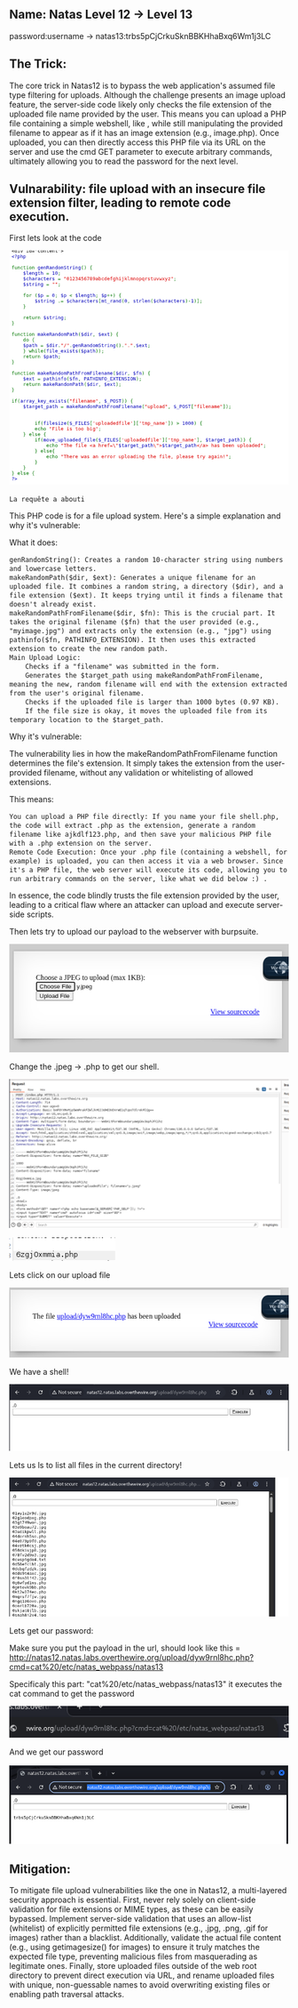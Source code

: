 ## Name: Natas Level 12 → Level 13

password:username ->
natas13:trbs5pCjCrkuSknBBKHhaBxq6Wm1j3LC

## The Trick: 

The core trick in Natas12 is to bypass the web application's assumed file type filtering for uploads. Although the challenge presents an image upload feature, the server-side code likely only checks the file extension of the uploaded file name provided by the user. This means you can upload a PHP file containing a simple webshell, like <?php passthru($_GET['cmd']); ?>, while still manipulating the provided filename to appear as if it has an image extension (e.g., image.php). Once uploaded, you can then directly access this PHP file via its URL on the server and use the cmd GET parameter to execute arbitrary commands, ultimately allowing you to read the password for the next level.

## Vulnarability: file upload with an insecure file extension filter, leading to remote code execution.

First lets look at the code

![Alt text for the image](source_code_13.png)

    La requête a abouti

This PHP code is for a file upload system. Here's a simple explanation and why it's vulnerable:

What it does:

    genRandomString(): Creates a random 10-character string using numbers and lowercase letters.
    makeRandomPath($dir, $ext): Generates a unique filename for an uploaded file. It combines a random string, a directory ($dir), and a file extension ($ext). It keeps trying until it finds a filename that doesn't already exist.
    makeRandomPathFromFilename($dir, $fn): This is the crucial part. It takes the original filename ($fn) that the user provided (e.g., "myimage.jpg") and extracts only the extension (e.g., "jpg") using pathinfo($fn, PATHINFO_EXTENSION). It then uses this extracted extension to create the new random path.
    Main Upload Logic:
        Checks if a "filename" was submitted in the form.
        Generates the $target_path using makeRandomPathFromFilename, meaning the new, random filename will end with the extension extracted from the user's original filename.
        Checks if the uploaded file is larger than 1000 bytes (0.97 KB).
        If the file size is okay, it moves the uploaded file from its temporary location to the $target_path.

Why it's vulnerable:

The vulnerability lies in how the makeRandomPathFromFilename function determines the file's extension. It simply takes the extension from the user-provided filename, without any validation or whitelisting of allowed extensions.

This means:

    You can upload a PHP file directly: If you name your file shell.php, the code will extract .php as the extension, generate a random filename like ajkdlf123.php, and then save your malicious PHP file with a .php extension on the server.
    Remote Code Execution: Once your .php file (containing a webshell, for example) is uploaded, you can then access it via a web browser. Since it's a PHP file, the web server will execute its code, allowing you to run arbitrary commands on the server, like what we did below :) .

In essence, the code blindly trusts the file extension provided by the user, leading to a critical flaw where an attacker can upload and execute server-side scripts.

Then lets try to upload our payload to the webserver with burpsuite.

![Alt text for the image](upload_payload.png)

Change the .jpeg -> .php to get our shell.

![Alt text for the image](changing_payload_name.png)

![Alt text for the image](change_payload_2.png)

Lets click on our upload file 

![Alt text for the image](click_on_link.png)

We have a shell!

![Alt text for the image](we_have_a_shell.png)

Lets us ls to list all files in the current directory!

![Alt text for the image](ls_command_13.png)


Lets get our password: 

Make sure you put the payload in the url, should look like this = http://natas12.natas.labs.overthewire.org/upload/dyw9rnl8hc.php?cmd=cat%20/etc/natas_webpass/natas13

Specificaly this part: "cat%20/etc/natas_webpass/natas13" it executes the cat command to get the password

![Alt text for the image](change_url_13.png)

And we get our password

![Alt text for the image](the_password_13.png)

## Mitigation: 
To mitigate file upload vulnerabilities like the one in Natas12, a multi-layered security approach is essential. First, never rely solely on client-side validation for file extensions or MIME types, as these can be easily bypassed. Implement server-side validation that uses an allow-list (whitelist) of explicitly permitted file extensions (e.g., .jpg, .png, .gif for images) rather than a blacklist. Additionally, validate the actual file content (e.g., using getimagesize() for images) to ensure it truly matches the expected file type, preventing malicious files from masquerading as legitimate ones. Finally, store uploaded files outside of the web root directory to prevent direct execution via URL, and rename uploaded files with unique, non-guessable names to avoid overwriting existing files or enabling path traversal attacks.
